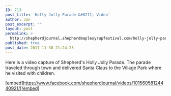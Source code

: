 ```yaml
---
ID: 713
post_title: 'Holly Jolly Parade &#8211; Video'
author: Jon
post_excerpt: ""
layout: post
permalink: >
  http://shepherdjournal.shepherdmaplesyrupfestival.com/holly-jolly-parade-video
published: true
post_date: 2017-11-30 21:24:25
---
```

Here is a video capture of Shepherd's Holly Jolly Parade. The parade traveled through town and delivered Santa Claus to the Village Park where he visited with children.

[embed]https://www.facebook.com/shepherdjournal/videos/10156058124440921/[/embed]